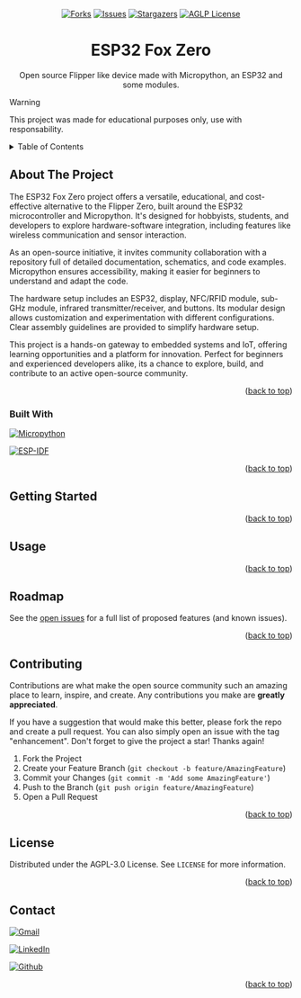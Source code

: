 <div id="readme-top" align="center">

[![Forks][forks-shield]][forks-url]
[![Issues][issues-shield]][issues-url]
[![Stargazers][stars-shield]][stars-url]
[![AGLP License][license-shield]][license-url]

</div>

<div>
<h1 align="center">ESP32 Fox Zero</h1>

  <p align="center">
    Open source Flipper like device made with Micropython, an ESP32 and some modules.
    <br />
  </p>
</div>

> [!WARNING]
> This project was made for educational purposes only, use with responsability.

<details>
  <summary>Table of Contents</summary>
  <ol>
    <li>
      <a href="#about-the-project">About The Project</a>
      <ul>
        <li><a href="#built-with">Built With</a></li>
      </ul>
    </li>
    <li>
      <a href="#getting-started">Getting Started</a>
    </li>
    <li>
      <a href="#usage">Usage</a>
    </li>
    <li><a href="#roadmap">Roadmap</a></li>
    <li><a href="#contributing">Contributing</a></li>
    <li><a href="#license">License</a></li>
    <li><a href="#contact">Contact</a></li>
  </ol>
</details>


## About The Project

The ESP32 Fox Zero project offers a versatile, educational, and cost-effective alternative to the Flipper Zero, built around the ESP32 microcontroller and Micropython. It's designed for hobbyists, students, and developers to explore hardware-software integration, including features like wireless communication and sensor interaction.

As an open-source initiative, it invites community collaboration with a repository full of detailed documentation, schematics, and code examples. Micropython ensures accessibility, making it easier for beginners to understand and adapt the code.

The hardware setup includes an ESP32, display, NFC/RFID module, sub-GHz module, infrared transmitter/receiver, and buttons. Its modular design allows customization and experimentation with different configurations. Clear assembly guidelines are provided to simplify hardware setup.

This project is a hands-on gateway to embedded systems and IoT, offering learning opportunities and a platform for innovation. Perfect for beginners and experienced developers alike, its a chance to explore, build, and contribute to an active open-source community.


<p align="right">(<a href="#readme-top">back to top</a>)</p>


### Built With

[![Micropython][micropython]][micro-url]

[![ESP-IDF][esp]][esp-url]

<p align="right">(<a href="#readme-top">back to top</a>)</p>


## Getting Started



<p align="right">(<a href="#readme-top">back to top</a>)</p>


## Usage



<p align="right">(<a href="#readme-top">back to top</a>)</p>


## Roadmap



See the [open issues](https://github.com/alicepfp/esp32-flipper/issues) for a full list of proposed features (and known issues).

<p align="right">(<a href="#readme-top">back to top</a>)</p>



## Contributing

Contributions are what make the open source community such an amazing place to learn, inspire, and create. Any contributions you make are **greatly appreciated**.

If you have a suggestion that would make this better, please fork the repo and create a pull request. You can also simply open an issue with the tag "enhancement".
Don't forget to give the project a star! Thanks again!

1. Fork the Project
2. Create your Feature Branch (`git checkout -b feature/AmazingFeature`)
3. Commit your Changes (`git commit -m 'Add some AmazingFeature'`)
4. Push to the Branch (`git push origin feature/AmazingFeature`)
5. Open a Pull Request

<p align="right">(<a href="#readme-top">back to top</a>)</p>



## License

Distributed under the AGPL-3.0 License. See `LICENSE` for more information.

<p align="right">(<a href="#readme-top">back to top</a>)</p>



## Contact

[![Gmail][mail-shield]][mail-url]

[![LinkedIn][linkedin-shield]][linkedin-url]

[![Github][git]][git-url]

<p align="right">(<a href="#readme-top">back to top</a>)</p>


[forks-shield]: https://img.shields.io/github/forks/alicepfp/esp32-flipper.svg?style=for-the-badge
[forks-url]: https://github.com/alicepfp/esp32-flipper/network/members
[stars-shield]: https://img.shields.io/github/stars/alicepfp/esp32-flipper.svg?style=for-the-badge&color=yellow
[stars-url]: https://github.com/alicepfp/esp32-flipper/stargazers
[issues-shield]: https://img.shields.io/github/issues/alicepfp/esp32-flipper.svg?style=for-the-badge
[issues-url]: https://github.com/alicepfp/esp32-flipper/issues
[license-shield]: https://img.shields.io/github/license/alicepfp/esp32-flipper.svg?style=for-the-badge
[license-url]: https://github.com/alicepfp/esp32-flipper/blob/main/LICENSE
[linkedin-shield]: https://img.shields.io/badge/-LinkedIn-black.svg?style=for-the-badge&logo=linkedin&colorB=555
[linkedin-url]: https://linkedin.com/in/linkedin_username
[mail-shield]: https://img.shields.io/badge/Gmail-D14836?style=for-the-badge&logo=gmail&logoColor=white
[mail-url]: alicepfp@labnet.nce.ufrj.br
[python]: https://img.shields.io/badge/python-gray?style=for-the-badge&logo=python&logoColor=white&labelColor=blue
[git]: https://img.shields.io/badge/GitHub-100000?style=for-the-badge&logo=github&logoColor=white
[git-url]: https://github.com/alicepfp
[micropython]: https://img.shields.io/badge/Micropython-black?style=for-the-badge&logo=micropython&logoColor=white
[micro-url]: https://micropython.org/
[esp]: https://img.shields.io/badge/espressif-E7352C?style=for-the-badge&logo=espressif&logoColor=white
[esp-url]: https://docs.espressif.com/projects/esp-idf/en/stable/esp32/index.html